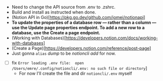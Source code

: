 - Need to change the API source from .env to .zshrc.
- Build and install as instructed when done.
- (Notion API in Go)[https://pkg.go.dev/github.com/jomei/notionapi]
- **To update the properties of a database row — rather than a column — use the Update page properties endpoint. To add a new row to a database, use the Create a page endpoint.**
- (Working with Databases)[https://developers.notion.com/docs/working-with-databases]
- (Create a Page)[https://developers.notion.com/reference/post-page]
- Just gonna `alias` *dump* to be *notioncli add* for now.
- [ ] fix `Error loading .env file:  open /Users/emre/.config/notioncli/.env: no such file or directory`]
    - For now I'll create the file and dir `notioncli/.env` myself

